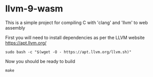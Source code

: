 # llvm-9-wasm

This is a simple project for compiling C with 'clang' and 'llvm' to web assembly

First you will need to install dependencies as per the LLVM website https://apt.llvm.org/

```
sudo bash -c "$(wget -O - https://apt.llvm.org/llvm.sh)"
```

Now you should be ready to build

```
make
```
